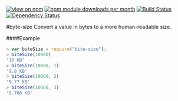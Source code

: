 [![view on npm](http://img.shields.io/npm/v/byte-size.svg)](https://www.npmjs.org/package/byte-size)
[![npm module downloads per month](http://img.shields.io/npm/dm/byte-size.svg)](https://www.npmjs.org/package/byte-size)
[![Build Status](https://travis-ci.org/75lb/byte-size.svg?branch=master)](https://travis-ci.org/75lb/byte-size)
[![Dependency Status](https://david-dm.org/75lb/byte-size.svg)](https://david-dm.org/75lb/byte-size)

#byte-size
Convert a value in bytes to a more human-readable size.

####Example
```js
> var biteSize = require("bite-size");
> biteSize(10000)
'10 KB'
> biteSize(10000, 1)
'9.8 KB'
> biteSize(10000, 2)
'9.77 KB'
> biteSize(10000, 3)
'9.766 KB'
```